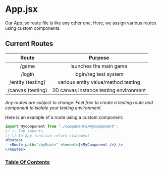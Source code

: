 # App.jsx

Our App.jsx route file is like any other one. Here, we assign various routes using custom components.

## Current Routes

|       Route       |                Purpose                 |
| :---------------: | :------------------------------------: |
|       /game       |         launches the main game         |
|      /login       |         login/reg test system          |
| /entity (testing) |  various entity value/method testing   |
| /canvas (testing) | 2D canvas instance testing environment |

_Any routes are subject to change. Feel free to create a testing route and component to isolate your testing environment._

Here is an example of a route using a custom component:

```jsx
import MyComponent from "./components/MyComponent";
// /\ Top imports
// \/ In App function return statement
<Routes>
  <Route path="/myRoute" element={<MyComponent />} />
</Routes>
```

### [Table Of Contents](./table-of-contents.md)

